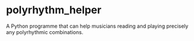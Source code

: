 # polyrhythm_helper
A Python programme that can help musicians reading and playing 
precisely any polyrhythmic combinations.
